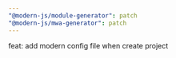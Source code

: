 ```yaml
---
"@modern-js/module-generator": patch
"@modern-js/mwa-generator": patch
---
```


feat: add modern config file when create project

